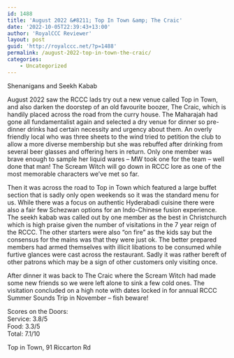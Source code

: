 ```yaml
---
id: 1488
title: 'August 2022 &#8211; Top In Town &amp; The Craic'
date: '2022-10-05T22:39:43+13:00'
author: 'RoyalCCC Reviewer'
layout: post
guid: 'http://royalccc.net/?p=1488'
permalink: /august-2022-top-in-town-the-craic/
categories:
    - Uncategorized
---
```


Shenanigans and Seekh Kabab

August 2022 saw the RCCC lads try out a new venue called Top in Town, and also darken the doorstep of an old favourite boozer, The Craic, which is handily placed across the road from the curry house. The Maharajah had gone all fundamentalist again and selected a dry venue for dinner so pre-dinner drinks had certain necessity and urgency about them. An overly friendly local who was three sheets to the wind tried to petition the club to allow a more diverse membership but she was rebuffed after drinking from several beer glasses and offering hers in return. Only one member was brave enough to sample her liquid wares – MW took one for the team – well done that man! The Scream Witch will go down in RCCC lore as one of the most memorable characters we’ve met so far.

Then it was across the road to Top in Town which featured a large buffet section that is sadly only open weekends so it was the standard menu for us. While there was a focus on authentic Hyderabadi cuisine there were also a fair few Schezwan options for an Indo-Chinese fusion experience. The seekh kabab was called out by one member as the best in Christchurch which is high praise given the number of visitations in the 7 year reign of the RCCC. The other starters were also “on fire” as the kids say but the consensus for the mains was that they were just ok. The better prepared members had armed themselves with illicit libations to be consumed while furtive glances were cast across the restaurant. Sadly it was rather bereft of other patrons which may be a sign of other customers only visiting once.

After dinner it was back to The Craic where the Scream Witch had made some new friends so we were left alone to sink a few cold ones. The visitation concluded on a high note with dates locked in for annual RCCC Summer Sounds Trip in November – fish beware!

Scores on the Doors:  
Service: 3.8/5  
Food: 3.3/5  
Total: 7.1/10

Top in Town, 91 Riccarton Rd